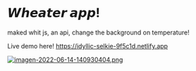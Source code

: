 <h1>𝙒𝙝𝙚𝙖𝙩𝙚𝙧 𝙖𝙥𝙥!</h1>

maked whit js, an api, change the background on temperature!

Live demo here! https://idyllic-selkie-9f5c1d.netlify.app

[![imagen-2022-06-14-140930404.png](https://i.postimg.cc/6605HfXH/imagen-2022-06-14-140930404.png)](https://postimg.cc/XXrbqFXF)


